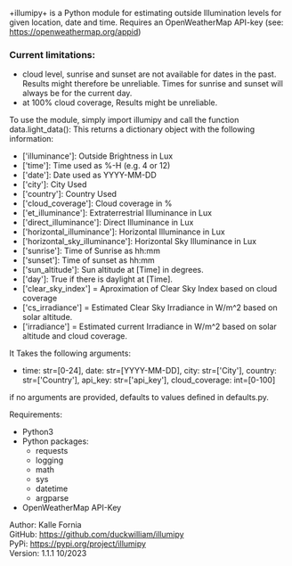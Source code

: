 +illumipy+ is a Python module for estimating outside Illumination
levels for given location, date and time.
Requires an OpenWeatherMap API-key (see: https://openweathermap.org/appid)

### Current limitations:
- cloud level, sunrise and sunset are not available for dates in the past. Results might therefore be unreliable. Times for sunrise and sunset will always be for the current day.
- at 100% cloud coverage, Results might be unreliable.

To use the module, simply import illumipy and call the function
data.light_data(): This returns a dictionary object with
the following information:
+ ['illuminance']: Outside Brightness in Lux
+ ['time']: Time used as %-H (e.g. 4 or 12)
+ ['date']: Date used as YYYY-MM-DD
+ ['city']: City Used
+ ['country']: Country Used
+ ['cloud_coverage']: Cloud coverage in %
+ ['et_illuminance']: Extraterrestrial Illuminance in Lux
+ ['direct_illuminance']: Direct Illuminance in Lux
+ ['horizontal_illuminance']: Horizontal Illuminance in Lux
+ ['horizontal_sky_illuminance']: Horizontal Sky Illuminance in Lux
+ ['sunrise']: Time of Sunrise as hh:mm
+ ['sunset']: Time of sunset as hh:mm
+ ['sun_altitude']: Sun altitude at [Time] in degrees.
+ ['day']: True if there is daylight at [Time].
+ ['clear_sky_index'] = Aproximation of Clear Sky Index based on cloud coverage
+ ['cs_irradiance'] = Estimated Clear Sky Irradiance in W/m^2 based on solar altitude.
+ ['irradiance'] = Estimated current Irradiance in W/m^2 based on solar altitude and cloud coverage.

It Takes the following arguments:
+ time: str=[0-24], date: str=[YYYY-MM-DD], city: str=['City'], country: str=['Country'], api_key: str=['api_key'], cloud_coverage: int=[0-100]  

if no arguments are provided, defaults to values defined in defaults.py.

Requirements:
- Python3
- Python packages:
  - requests
  - logging
  - math
  - sys
  - datetime
  - argparse
- OpenWeatherMap API-Key

Author: Kalle Fornia  
GitHub: https://github.com/duckwilliam/illumipy  
PyPi: https://pypi.org/project/illumipy  
Version: 1.1.1
10/2023